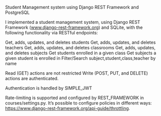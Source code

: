 Student Management system using Django REST Framework and PostgreSQL

I implemented a student management system, using Django REST Framework (www.django-rest-framework.org) and SQLite, with the following functionality via RESTful endpoints:

Get, adds, updates, and deletes students
Get, adds, updates, and deletes teachers
Get, adds, updates, and deletes classrooms
Get, adds, updates, and deletes subjects
Get students enrolled in a given class
Get subjects a given student is enrolled in
Filter/Search subject,student,class,teacher by name

Read (GET) actions are not restricted
Write (POST, PUT, and DELETE) actions are authenticated.

Authentication is handled by SIMPLE_JWT

Rate-limiting is supported and configured by REST_FRAMEWORK in courses/settings.py.
It’s possible to configure policies in different ways: https://www.django-rest-framework.org/api-guide/throttling.
